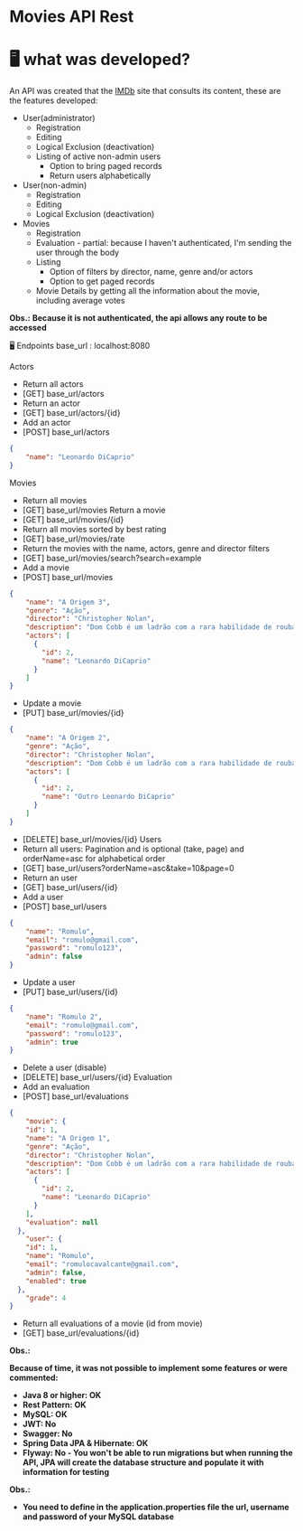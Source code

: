 # Movies API Rest

# 🖥 what was developed?

An API was created that the [IMDb](https://www.imdb.com/) site that consults its content, these are the features developed:

- User(administrator)
    - Registration
    - Editing
    - Logical Exclusion (deactivation)
    - Listing of active non-admin users
        - Option to bring paged records
        - Return users alphabetically
- User(non-admin)
    - Registration
    - Editing
    - Logical Exclusion (deactivation)
- Movies
    - Registration
    - Evaluation - partial: because I haven't authenticated, I'm sending the user through the body
    - Listing
        - Option of filters by director, name, genre and/or actors
        - Option to get paged records
    - Movie Details by getting all the information about the movie, including average votes

**Obs.:** 
**Because it is not authenticated, the api allows any route to be accessed** 

🖥 Endpoints
base_url : localhost:8080

Actors
- Return all actors
- [GET]     base_url/actors
- Return an actor
- [GET]     base_url/actors/{id}
- Add an actor
- [POST]    base_url/actors
```json
{
    "name": "Leonardo DiCaprio"
}
```
Movies
- Return all movies
- [GET]     base_url/movies
Return a movie
- [GET]     base_url/movies/{id}
- Return all movies sorted by best rating
- [GET]     base_url/movies/rate
- Return the movies with the name, actors, genre and director filters
- [GET]     base_url/movies/search?search=example
- Add a movie
- [POST]    base_url/movies
```json
{
    "name": "A Origem 3",
    "genre": "Ação",
    "director": "Christopher Nolan",
    "description": "Dom Cobb é um ladrão com a rara habilidade de roubar segredos do inconsciente, obtidos durante o estado de sono.",
    "actors": [
      {
        "id": 2,
        "name": "Leonardo DiCaprio"
      }
    ]
}
```
- Update a movie
- [PUT]     base_url/movies/{id}
```json
{
    "name": "A Origem 2",
    "genre": "Ação",
    "director": "Christopher Nolan",
    "description": "Dom Cobb é um ladrão com a rara habilidade de roubar segredos do inconsciente, obtidos durante o estado de sono.",
    "actors": [
      {
        "id": 2,
        "name": "Outro Leonardo DiCaprio"
      }
    ]
}
```
- [DELETE]  base_url/movies/{id}
Users
- Return all users: Pagination and is optional (take, page) and orderName=asc for alphabetical order
- [GET]     base_url/users?orderName=asc&take=10&page=0
- Return an user
- [GET]     base_url/users/{id}
- Add a user
- [POST]    base_url/users
```json
{
	"name": "Romulo",
	"email": "romulo@gmail.com",
	"password": "romulo123",
	"admin": false
}	
```
- Update a user
- [PUT]     base_url/users/{id}
```json
{
	"name": "Romulo 2",
	"email": "romulo@gmail.com",
	"password": "romulo123",
	"admin": true
}	
```
- Delete a user (disable)
- [DELETE]  base_url/users/{id}
Evaluation
- Add an evaluation
- [POST]    base_url/evaluations
```json
{
	"movie": {
    "id": 1,
    "name": "A Origem 1",
    "genre": "Ação",
    "director": "Christopher Nolan",
    "description": "Dom Cobb é um ladrão com a rara habilidade de roubar segredos do inconsciente, obtidos durante o estado de sono.",
    "actors": [
      {
        "id": 2,
        "name": "Leonardo DiCaprio"
      }
    ],
    "evaluation": null
  },
	"user": {
    "id": 1,
    "name": "Romulo",
    "email": "romulocavalcante@gmail.com",
    "admin": false,
    "enabled": true
  },
	"grade": 4
}	
```
- Return all evaluations of a movie (id from movie)
- [GET]     base_url/evaluations/{id}

**Obs.:** 

**Because of time, it was not possible to implement some features or were commented:**
- **Java 8 or higher: OK**
- **Rest Pattern: OK**
- **MySQL: OK**
- **JWT: No**
- **Swagger: No**
- **Spring Data JPA & Hibernate: OK**
- **Flyway: No - You won't be able to run migrations but when running the API, JPA will create the database structure and populate it with information for testing**

**Obs.:** 
- **You need to define in the application.properties file the url, username and password of your MySQL database**
